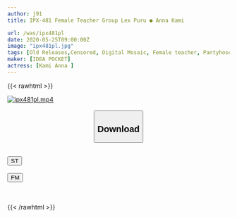```yaml
---
author: j91
title: IPX-481 Female Teacher Group Lex Puru ● Anna Kami

url: /was/ipx481pl
date: 2020-05-25T09:00:00Z
image: "ipx481pl.jpg"
tags: [Old Releases,Censored, Digital Mosaic, Female teacher, Pantyhose, (tag-censored), Solowork]
maker: [IDEA POCKET]
actress: [Kami Anna ]
---
```



{{< rawhtml >}}

<div class="video" data-videoid="Mz9OxvopjoCYqK">
    <a href="javascript:;">
        <img src="/was/ipx481pl/ipx481pl.jpg" width="WIDTH" height="HEIGHT" alt="ipx481pl.mp4" loading="lazy">
    </a>
</div>

<script type="text/javascript" src="https://j91.asia/asset/on-demand-st.js"></script>

<br>
  <link rel="stylesheet" href="https://j91.asia/asset/bs5.css">
  
  <center>
  <button class="btn btn-primary" type="button" data-bs-toggle="collapse" data-bs-target=".multi-collapse" aria-expanded="false" aria-controls="multiCollapseExample1 multiCollapseExample2"><h2>Download</h2></button></center>
</p>
<div class="row">
  <div class="col">
    <div class="collapse multi-collapse" id="multiCollapseExample1">
      <div class="card card-body">
	      	      <br>
<div class="buttons">  
<a href="https://streamtape.to/v/Mz9OxvopjoCYqK" target="_blank"><button class="btn-hover color-3"><i class="fa fa-download"></i> ST</button></a></div>
    </div>
  </div>
</div>
  <div class="col">
    <div class="collapse multi-collapse" id="multiCollapseExample2">
      <div class="card card-body">
	      <br>
<div class="buttons">
    <a href="https://filemoon.sx/d/h5knlbbygkq3" target="_blank"><button class="btn-hover color-8"><i class="fa fa-download"></i> FM</button></a></div>
<br><br>
      </div>
    </div>
  </div>
</div>

{{< /rawhtml >}}